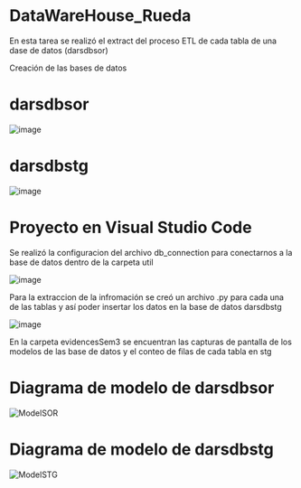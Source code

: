 # DataWareHouse_Rueda

En esta tarea se realizó el extract del proceso ETL de cada tabla de una dase de datos (darsdbsor)

Creación de las bases de datos

# darsdbsor

![image](https://user-images.githubusercontent.com/62667937/196506409-b51ca98b-ea77-48c5-bf78-2062c729a492.png)


# darsdbstg


![image](https://user-images.githubusercontent.com/62667937/196506707-f512a9b8-d507-4426-a8b8-a328217b6ffb.png)



# Proyecto en Visual Studio Code

Se realizó la configuracion del archivo db_connection para conectarnos a la base de datos dentro de la carpeta util 


![image](https://user-images.githubusercontent.com/62667937/196507995-362ca919-2a73-419d-b98b-4e8c5247e3fe.png)


Para la extraccion de la infromación se creó un archivo .py para cada una de las tablas y así poder insertar los datos en la base de datos darsdbstg


![image](https://user-images.githubusercontent.com/62667937/196507417-06af55b1-ad05-445e-bb1f-60df10bf1e74.png)


En la carpeta evidencesSem3 se encuentran las capturas de pantalla de los modelos de las base de datos y el conteo de filas de cada tabla en stg


# Diagrama de modelo de darsdbsor

![ModelSOR](https://user-images.githubusercontent.com/62667937/196508785-8e936a82-2cd9-4f1e-a90f-235d5e868faf.png)


# Diagrama de modelo de darsdbstg

![ModelSTG](https://user-images.githubusercontent.com/62667937/196508803-8fd72867-ae9a-4937-992d-e39af9727e79.png)



